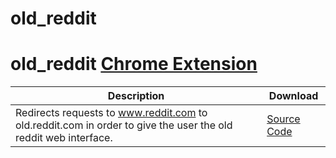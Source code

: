 # old_reddit
# old_reddit [Chrome Extension](https://github.com/mortongreg/old_reddit)

| Description                                                                                                    | Download           
| -------------------------------------------------------------------------------------------------------------- |---------------------------------------------------------|
| Redirects requests to www.reddit.com to old.reddit.com in order to give the user the old reddit web interface. | [Source Code](https://github.com/mortongreg/old_reddit) | 